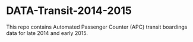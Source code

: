 # DATA-Transit-2014-2015

This repo contains Automated Passenger Counter (APC) transit boardings data for late 2014 and early 2015.